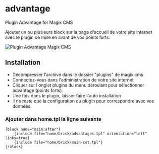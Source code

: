 # advantage
Plugin Advantage for Magix CMS

Ajouter un ou plusieurs block sur la page d'accueil de votre site internet avec le plugin de mise en avant de vos points forts.

![Plugin Advantage Magix CMS](https://cloud.githubusercontent.com/assets/356674/12450032/886a4f40-bf81-11e5-84cf-20cb19ba4a08.png "Plugin Advantage ou points fort dans Magix CMS")

## Installation
 * Décompresser l'archive dans le dossier "plugins" de magix cms
 * Connectez-vous dans l'administration de votre site internet
 * Cliquer sur l'onglet plugins du menu déroulant pour sélectionner advantage (points forts).
 * Une fois dans le plugin, laisser faire l'auto installation
 * Il ne reste que la configuration du plugin pour correspondre avec vos données.

### Ajouter dans home.tpl la ligne suivante

```smarty
{block name="main:after"}
    {include file="home/brick/advantages.tpl" orientation="left" links=true}
    {include file="home/brick/main-cat.tpl"}
{/block}
````

